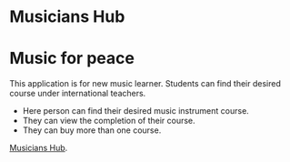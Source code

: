 # Musicians Hub 
# Music for peace

This application is for new music learner. Students can find their desired course under international teachers.

* Here person can find their desired music instrument course.
* They can view the completion of their course.
* They can buy more than one course.

[Musicians Hub](https://modest-nightingale-848070.netlify.app/).



